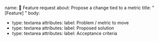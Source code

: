 name: 🧩 Feature request
about: Propose a change tied to a metric
title: "[Feature] "
body:
  - type: textarea
    attributes:
      label: Problem / metric to move
  - type: textarea
    attributes:
      label: Proposed solution
  - type: textarea
    attributes:
      label: Acceptance criteria
